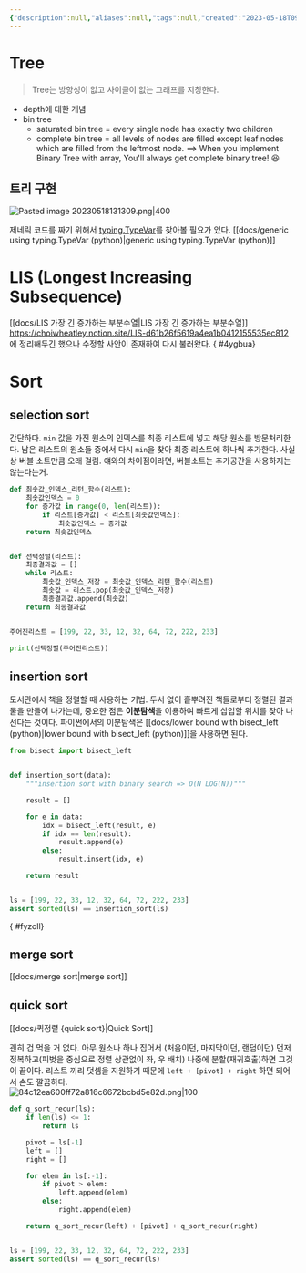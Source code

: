 ```yaml
---
{"description":null,"aliases":null,"tags":null,"created":"2023-05-18T09:33:14","updated":"2023-08-13T23:01:18","title":"20230518 estsoft - python - tree -- LIS -- selection sort -- insertion sort -- merge sort -- quick sort","dg-publish":true,"permalink":"/docs/20230518 estsoft - python - tree -- LIS -- selection sort -- insertion sort -- merge sort -- quick sort/","dgPassFrontmatter":true}
---
```



# Tree

> Tree는 방향성이 없고 사이클이 없는 그래프를 지칭한다.

- depth에 대한 개념
- bin tree
	- saturated bin tree = every single node has exactly two children
	- complete bin tree = all levels of nodes are filled except leaf nodes which are filled from the leftmost node. ==> When you implement Binary Tree with array, You'll always get complete binary tree! 😆 

## 트리 구현

![Pasted image 20230518131309.png|400](/img/user/docs/assets/Pasted%20image%2020230518131309.png)

제네릭 코드를 짜기 위해서 [typing.TypeVar](https://docs.python.org/3/library/typing.html#typing.TypeVar)를 찾아볼 필요가 있다. [[docs/generic using typing.TypeVar (python)\|generic using typing.TypeVar (python)]]

# LIS (Longest Increasing Subsequence)

[[docs/LIS 가장 긴 증가하는 부분수열\|LIS 가장 긴 증가하는 부분수열]]  
<https://choiwheatley.notion.site/LIS-d61b26f5619a4ea1b0412155535ec812> 에 정리해두긴 했으나 수정할 사안이 존재하여 다시 불러왔다.  { #4ygbua}


# Sort

## selection sort

간단하다. `min` 값을 가진 원소의 인덱스를 최종 리스트에 넣고 해당 원소를 방문처리한다. 남은 리스트의 원소들 중에서 다시 `min`을 찾아 최종 리스트에 하나씩 추가한다. 사실상 버블 소트만큼 오래 걸림. 얘와의 차이점이라면, 버블소트는 추가공간을 사용하지는 않는다는거.

```python
def 최솟값_인덱스_리턴_함수(리스트):
    최솟값인덱스 = 0
    for 증가값 in range(0, len(리스트)):
        if 리스트[증가값] < 리스트[최솟값인덱스]:
            최솟값인덱스 = 증가값
    return 최솟값인덱스


def 선택정렬(리스트):
    최종결과값 = []
    while 리스트:
        최솟값_인덱스_저장 = 최솟값_인덱스_리턴_함수(리스트)
        최솟값 = 리스트.pop(최솟값_인덱스_저장)
        최종결과값.append(최솟값)
    return 최종결과값


주어진리스트 = [199, 22, 33, 12, 32, 64, 72, 222, 233]

print(선택정렬(주어진리스트))
```

## insertion sort

도서관에서 책을 정렬할 때 사용하는 기법. 두서 없이 흩뿌려진 책들로부터 정렬된 결과물을 만들어 나가는데, 중요한 점은 **이분탐색**을 이용하여 빠르게 삽입할 위치를 찾아 나선다는 것이다. 파이썬에서의 이분탐색은 [[docs/lower bound with bisect_left (python)\|lower bound with bisect_left (python)]]을 사용하면 된다.

```python
from bisect import bisect_left


def insertion_sort(data):
    """insertion sort with binary search => O(N LOG(N))"""

    result = []

    for e in data:
        idx = bisect_left(result, e)
        if idx == len(result):
            result.append(e)
        else:
            result.insert(idx, e)

    return result


ls = [199, 22, 33, 12, 32, 64, 72, 222, 233]
assert sorted(ls) == insertion_sort(ls)
```
{ #fyzoll}


## merge sort

[[docs/merge sort\|merge sort]]

## quick sort

[[docs/퀵정렬 {quick sort}\|Quick Sort]]

괜히 겁 먹을 거 없다. 아무 원소나 하나 집어서 (처음이던, 마지막이던, 랜덤이던) 먼저 정복하고(피벗을 중심으로 정렬 상관없이 좌, 우 배치) 나중에 분할(재귀호출)하면 그것이 끝이다. 리스트 끼리 덧셈을 지원하기 때문에 `left + [pivot] + right` 하면 되어서 손도 깔끔하다.  
![84c12ea600ff72a816c6672bcbd5e82d.png|100](/img/user/docs/assets/84c12ea600ff72a816c6672bcbd5e82d.png)

```python
def q_sort_recur(ls):
    if len(ls) <= 1:
        return ls

    pivot = ls[-1]
    left = []
    right = []

    for elem in ls[:-1]:
        if pivot > elem:
            left.append(elem)
        else:
            right.append(elem)

    return q_sort_recur(left) + [pivot] + q_sort_recur(right)


ls = [199, 22, 33, 12, 32, 64, 72, 222, 233]
assert sorted(ls) == q_sort_recur(ls)

```
